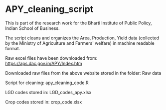 # APY_cleaning_script

This is part of the research work for the Bharti Institute of Public Policy, Indian School of Business.

The script cleans and organizes the Area, Production, Yield data (collected by the Ministry of Agriculture and Farmers' welfare) in machine readable format. 

Raw excel files have been downloaded from: https://aps.dac.gov.in/APY/Index.htm

Downloaded raw files from the above website stored in the folder: Raw data

Script for cleaning: apy_cleaning_code.R

LGD codes stored in: LGD_codes_apy.xlsx

Crop codes stored in: crop_code.xlsx
